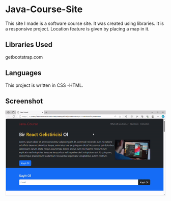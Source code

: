 
<h1>Java-Course-Site</h1>

This site I made is a software course site. It was created using libraries. It is a responsive project. Location feature is given by placing a map in it.

<h2>Libraries Used</h2>

getbootstrap.com

<h2>Languages</h2>

This project is written in CSS -HTML.

<h2>Screenshot</h2>

![](javacours.gif)
